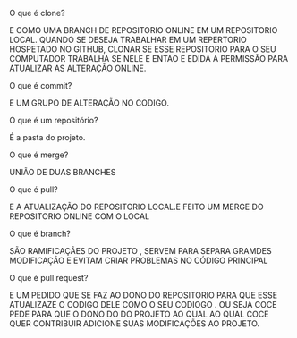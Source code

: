 O que é clone? 


E COMO UMA BRANCH DE REPOSITORIO ONLINE EM UM REPOSITORIO LOCAL.
QUANDO SE DESEJA TRABALHAR EM UM REPERTORIO HOSPETADO NO GITHUB,
CLONAR SE ESSE REPOSITORIO PARA O SEU COMPUTADOR TRABALHA SE NELE E
ENTAO E EDIDA A PERMISSÃO PARA ATUALIZAR AS ALTERAÇÃO ONLINE. 

O que é commit?

 E UM GRUPO DE ALTERAÇÃO NO CODIGO.

O que é um repositório?

É a pasta do projeto.

O que é merge?

UNIÃO DE DUAS BRANCHES

O que é pull?

E A ATUALIZAÇÃO DO REPOSITORIO LOCAL.E FEITO UM MERGE DO REPOSITORIO
ONLINE COM O LOCAL

O que é branch?

SÃO RAMIFICAÇÃES DO PROJETO , SERVEM PARA SEPARA GRAMDES 
MODIFICAÇÃO E EVITAM CRIAR PROBLEMAS NO CÓDIGO PRINCIPAL

O que é pull request?

E UM PEDIDO QUE SE FAZ AO DONO DO REPOSITORIO PARA QUE ESSE ATUALIZAZE
O CODIGO DELE COMO O SEU CODIOGO . OU SEJA COCE PEDE PARA QUE O DONO DO 
DO PROJETO AO QUAL AO QUAL COCE QUER CONTRIBUIR ADICIONE SUAS MODIFICAÇÕES AO 
PROJETO.